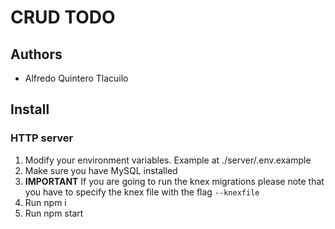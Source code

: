 # CRUD TODO

## Authors

- Alfredo Quintero Tlacuilo

## Install

### HTTP server

1. Modify your environment variables. Example at ./server/.env.example
2. Make sure you have MySQL installed
3. **IMPORTANT** If you are going to run the knex migrations please note that you have to specify the knex file with the flag `--knexfile`
4. Run npm i
5. Run npm start
